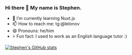 ### Hi there 👋 My name is Stephen.

- 🌱 I’m currently learning Nuxt.js
- 📫 How to reach me: tg:@lelonov
- 😄 Pronouns: he/him
- ⚡ Fun fact: I used to work as an English language tutor :) 

[![Stephen's GitHub stats](https://github-readme-stats.vercel.app/api?username=lelonov23&theme=radical)](https://github.com/anuraghazra/github-readme-stats)
